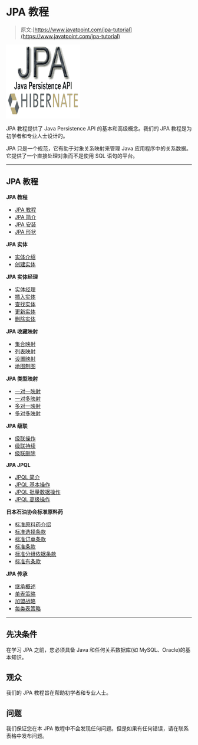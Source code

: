# JPA 教程

> 原文:[https://www.javatpoint.com/jpa-tutorial](https://www.javatpoint.com/jpa-tutorial)

![JPA Tutorial](img/d3966b53bc90e5d702b7c1343a8b2bfc.png)

JPA 教程提供了 Java Persistence API 的基本和高级概念。我们的 JPA 教程是为初学者和专业人士设计的。

JPA 只是一个规范，它有助于对象关系映射来管理 Java 应用程序中的关系数据。它提供了一个直接处理对象而不是使用 SQL 语句的平台。

* * *

## JPA 教程

**JPA 教程**

*   [JPA 教程](jpa-tutorial)
*   [JPA 简介](jpa-introduction)
*   [JPA 安装](jpa-installation)
*   [JPA 形状](jpa-object-relational-mapping)

**JPA 实体**

*   [实体介绍](jpa-entity-introduction)
*   [创建实体](jpa-creating-an-entity)

**JPA 实体经理**

*   [实体经理](jpa-entity-manager)
*   [插入实体](jpa-inserting-an-entity)
*   [查找实体](jpa-finding-an-entity)
*   [更新实体](jpa-updating-an-entity)
*   [删除实体](jpa-deleting-an-entity)

**JPA 收藏映射**

*   [集合映射](jpa-collection-mapping)
*   [列表映射](jpa-list-mapping)
*   [设置映射](jpa-set-mapping)
*   [地图制图](jpa-map-mapping)

**JPA 类型映射**

*   [一对一映射](jpa-one-to-one-mapping)
*   [一对多映射](jpa-one-to-many-mapping)
*   [多对一映射](jpa-many-to-one-mapping)
*   [多对多映射](jpa-many-to-many-mapping)

**JPA 级联**

*   [级联操作](jpa-cascading-operations)
*   [级联持续](jpa-cascade-persist)
*   [级联删除](jpa-cascade-remove)

**JPA JPQL**

*   [JPQL 简介](jpa-jpql-introduction)
*   [JPQL 基本操作](jpa-jpql-basic-operations)
*   [JPQL 批量数据操作](jpa-jpql-bulk-data-operations)
*   [JPQL 高级操作](jpa-jpql-advanced-operations)

**日本石油协会标准原料药**

*   [标准原料药介绍](jpa-criteria-api-introduction)
*   [标准选择条款](jpa-criteria-select-clause)
*   [标准订单条款](jpa-criteria-order-by-clause)
*   [标准条款](jpa-criteria-where-clause)
*   [标准分组依据条款](jpa-criteria-group-by-clause)
*   [标准有条款](jpa-criteria-having-clause)

**JPA 传承**

*   [继承概述](jpa-inheritance-overview)
*   [单表策略](jpa-single-table-strategy)
*   [加盟战略](jpa-joined-strategy)
*   [每类表策略](jpa-table-per-class-strategy)

* * *

## 先决条件

在学习 JPA 之前，您必须具备 Java 和任何关系数据库(如 MySQL、Oracle)的基本知识。

## 观众

我们的 JPA 教程旨在帮助初学者和专业人士。

## 问题

我们保证您在本 JPA 教程中不会发现任何问题。但是如果有任何错误，请在联系表格中发布问题。